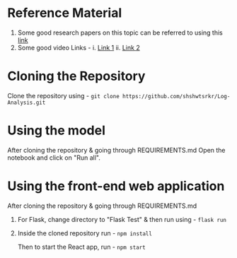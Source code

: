 # Reference Material
1. Some good research papers on this topic can be referred to using this [link](https://drive.google.com/drive/folders/1JzQ7kUCgwe1pqnqD00JPZhNe8qKM2TI8)
2. Some good video Links -
    i. [Link 1](https://www.youtube.com/watch?v=MpYB4Qcl570)
    ii. [Link 2](https://www.youtube.com/watch?v=OBHtu285aqE)

# Cloning the Repository
Clone the repository using - 
  ```git clone https://github.com/shshwtsrkr/Log-Analysis.git```
  
# Using the model
After cloning the repository & going through REQUIREMENTS.md
Open the notebook and click on "Run all".

# Using the front-end web application
After cloning the repository & going through REQUIREMENTS.md
1. For Flask, change directory to "Flask Test" & then run using - 
    ```flask run```
2. Inside the cloned repository run -
    ```npm install```
    
   Then to start the React app, run - 
    ```npm start```
